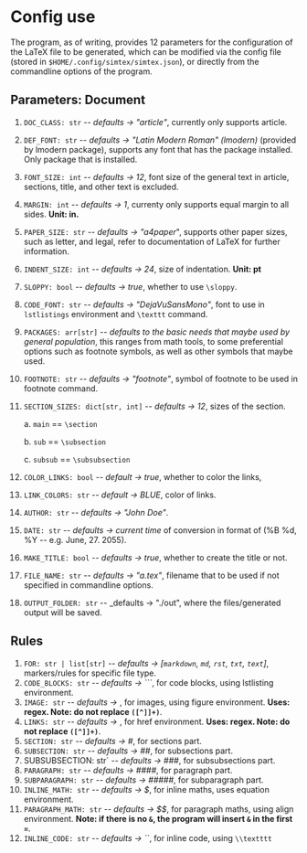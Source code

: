 # Config use

The program, as of writing, provides 12 parameters for the configuration of the LaTeX file to be generated, which can be modified via the config file (stored in `$HOME/.config/simtex/simtex.json`), or directly from the commandline options of the program.

## Parameters: Document

1. `DOC_CLASS: str` -- _defaults -> "article"_, currently only supports article.
2. `DEF_FONT: str` -- _defaults -> "Latin Modern Roman" (lmodern)_ (provided by lmodern package), supports any font that has the package installed. Only package that is installed.
3. `FONT_SIZE: int` -- _defaults -> 12_, font size of the general text in article, sections, title, and other text is excluded.
4. `MARGIN: int` -- _defaults -> 1_, currenty only supports equal margin to all sides. **Unit: in.**
5. `PAPER_SIZE: str` -- _defaults -> "a4paper_", supports other paper sizes, such as letter, and legal, refer to documentation of LaTeX for further information.
6. `INDENT_SIZE: int` -- _defaults -> 24_, size of indentation. **Unit: pt**
7. `SLOPPY: bool` -- _defaults -> true_, whether to use `\sloppy`.
8. `CODE_FONT: str` -- _defaults -> "DejaVuSansMono"_, font to use in `lstlistings` environment and `\texttt` command.
9. `PACKAGES: arr[str]` -- _defaults to the basic needs that maybe used by general population_, this ranges from math tools, to some preferential options such as footnote symbols, as well as other symbols that maybe used.
10. `FOOTNOTE: str` -- _defaults -> "footnote"_, symbol of footnote to be used in footnote command.
11. `SECTION_SIZES: dict[str, int]` -- _defaults -> 12_, sizes of the section.

    a. `main` == `\section`

    b. `sub` == `\subsection`

    c. `subsub` == `\subsubsection`

12. `COLOR_LINKS: bool` -- _default -> true_, whether to color the links,
13. `LINK_COLORS: str` -- _default -> BLUE_, color of links.
14. `AUTHOR: str` -- _defaults -> "John Doe"_.
15. `DATE: str` -- _defaults -> current time_ of conversion in format of (%B %d, %Y -- e.g. June, 27. 2055).
16. `MAKE_TITLE: bool` -- _defaults -> true_, whether to create the title or not.
17. `FILE_NAME: str` -- _defaults -> "a.tex"_, filename that to be used if not specified in commandline options.
18. `OUTPUT_FOLDER: str` -- _defaults -> "./out", where the files/generated output will be saved.

## Rules

1. `FOR: str | list[str]` -- _defaults -> [`markdown`, `md`, `rst`, `txt`, `text`]_, markers/rules for specific file type.
2. `CODE_BLOCKS: str` -- _defaults -> ```_, for code blocks, using lstlisting environment.
3. `IMAGE: str` -- _defaults -> ![]()_, for images, using figure environment. **Uses: regex. Note: do not replace `([^]]+)`**.
4. `LINKS: str` -- _defaults -> []()_, for href environment. **Uses: regex. Note: do not replace `([^]]+)`**.
5. `SECTION: str` -- _defaults -> #_, for sections part.
6. `SUBSECTION: str` -- _defaults -> ##_, for subsections part.
7. SUBSUBSECTION: str` -- _defaults -> ###_, for subsubsections part.
8. `PARAGRAPH: str` -- _defaults -> ####_, for paragraph part.
9. `SUBPARAGRAPH: str` -- _defaults -> #####_, for subparagraph part.
10. `INLINE_MATH: str` -- _defaults -> $_, for inline maths, uses equation environment.
11. `PARAGRAPH_MATH: str` -- _defaults -> \$\$_, for paragraph maths, using align environment. **Note: if there is no `&`, the program will insert `&` in the first `=`**.
12. `INLINE_CODE: str` -- _defaults -> ``_, for inline code, using `\\textttt`
